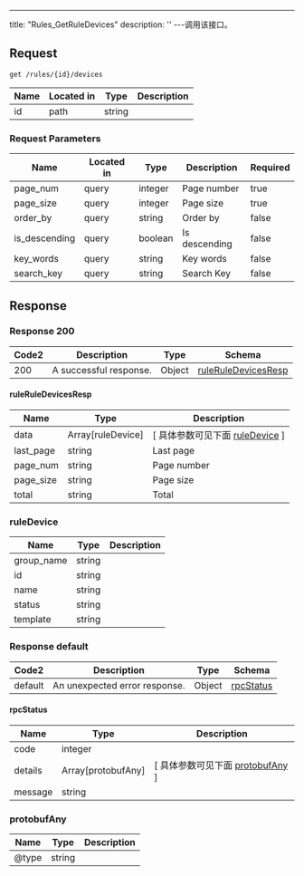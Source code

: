 ---
title: "Rules_GetRuleDevices"
description: ''
---调用该接口。



## Request


```
get /rules/{id}/devices
```

| Name | Located in | Type | Description | 
| ---- | ---------- | ----------- | ----------- | 
| id | path | string |  |  

###  Request Parameters

| Name | Located in | Type | Description |  Required |
| ---- | ---------- | ----------- | ----------- |  ---- |
| page_num | query | integer | Page number |  true |
| page_size | query | integer | Page size |  true |
| order_by | query | string | Order by |  false |
| is_descending | query | boolean | Is descending |  false |
| key_words | query | string | Key words |  false |
| search_key | query | string | Search Key |  false |

## Response

### Response  200 
| Code2 | Description | Type | Schema |
| ---- | ----------- | ------ | ------ |
| 200 | A successful response. | Object | [ruleRuleDevicesResp](#ruleRuleDevicesResp) |

#### ruleRuleDevicesResp

| Name | Type | Description | 
| ---- | ---- | ----------- |         
| data | Array[ruleDevice] |  [ 具体参数可见下面 [ruleDevice](#ruleDevice) ] |       
| last_page | string | Last page |      
| page_num | string | Page number |      
| page_size | string | Page size |      
| total | string | Total |   

### ruleDevice
| Name | Type | Description | 
| ---- | ---- | ----------- |     
| group_name | string |  |      
| id | string |  |      
| name | string |  |      
| status | string |  |      
| template | string |  |   



### Response  default 
| Code2 | Description | Type | Schema |
| ---- | ----------- | ------ | ------ |
| default | An unexpected error response. | Object | [rpcStatus](#rpcStatus) |

#### rpcStatus

| Name | Type | Description | 
| ---- | ---- | ----------- |     
| code | integer |  |          
| details | Array[protobufAny] |  [ 具体参数可见下面 [protobufAny](#protobufAny) ] |       
| message | string |  |   

### protobufAny
| Name | Type | Description | 
| ---- | ---- | ----------- |     
| @type | string |  |   



